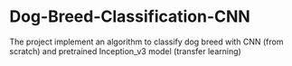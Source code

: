 # Dog-Breed-Classification-CNN
The project implement an algorithm to classify dog breed with CNN (from scratch) and pretrained Inception_v3 model (transfer learning)
